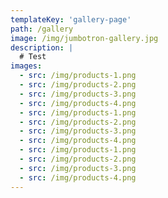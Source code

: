 ```yaml
---
templateKey: 'gallery-page'
path: /gallery
image: /img/jumbotron-gallery.jpg
description: |
  # Test
images:
  - src: /img/products-1.png
  - src: /img/products-2.png
  - src: /img/products-3.png
  - src: /img/products-4.png
  - src: /img/products-1.png
  - src: /img/products-2.png
  - src: /img/products-3.png
  - src: /img/products-4.png
  - src: /img/products-1.png
  - src: /img/products-2.png
  - src: /img/products-3.png
  - src: /img/products-4.png
---
```

